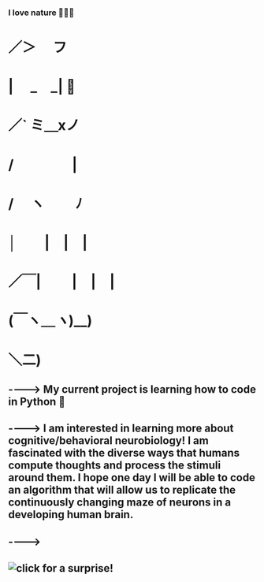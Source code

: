 ### __I love nature__ 🌲🌲🌲
#                ／＞　 フ
#               | 　_　_| 🌸
#             ／` ミ＿xノ 
#             /　　　　 |
#            /　 ヽ　　 ﾉ
#           │　　|　|　|
#        ／￣|　　 |　|　|
 #       (￣ヽ＿_ヽ_)__)
#        ＼二)
        
## ----> My current project is learning how to code in Python 🐍
## ----> I am interested in learning more about cognitive/behavioral neurobiology! I am fascinated with the diverse ways that humans compute thoughts and process the stimuli around them. I hope one day I will be able to code an algorithm that will allow us to replicate the continuously changing maze of neurons in a developing human brain. 
## ---->
## ![click for a surprise!](https://www.pinterest.com/pin/594193744604802082/)

<!--
**tinarcheng/tinarcheng** is a ✨ _special_ ✨ repository because its `README.md` (this file) appears on your GitHub profile.

Here are some ideas to get you started:

- 🔭 I’m currently working on ...
- 🌱 I’m currently learning ...
- 👯 I’m looking to collaborate on ...
- 🤔 I’m looking for help with ...
- 💬 Ask me about ...
- 📫 How to reach me: ...
- 😄 Pronouns: ...
- ⚡ Fun fact: ...
-->

